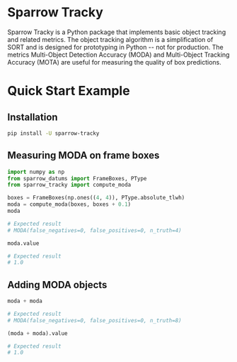 # Sparrow Tracky

Sparrow Tracky is a Python package that implements basic object tracking and related metrics. The object tracking algorithm is a simplification of SORT and is designed for prototyping in Python -- not for production. The metrics Multi-Object Detection Accuracy (MODA) and Multi-Object Tracking Accuracy (MOTA) are useful for measuring the quality of box predictions.

# Quick Start Example

## Installation

```bash
pip install -U sparrow-tracky
```

## Measuring MODA on frame boxes

```python
import numpy as np
from sparrow_datums import FrameBoxes, PType
from sparrow_tracky import compute_moda

boxes = FrameBoxes(np.ones((4, 4)), PType.absolute_tlwh)
moda = compute_moda(boxes, boxes + 0.1)
moda

# Expected result
# MODA(false_negatives=0, false_positives=0, n_truth=4)

moda.value

# Expected result
# 1.0
```

## Adding MODA objects

```python
moda + moda

# Expected result
# MODA(false_negatives=0, false_positives=0, n_truth=8)

(moda + moda).value

# Expected result
# 1.0
```